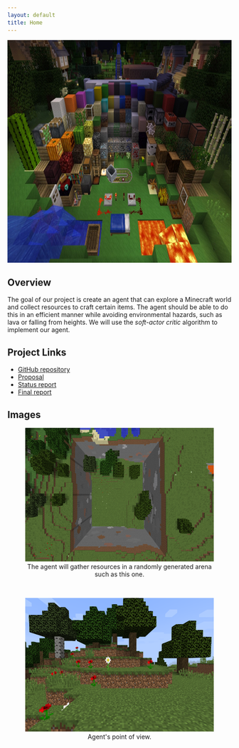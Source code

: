 ```yaml
---
layout: default
title: Home
---
```


<div style="text-align:center"> <img src='https://raw.githubusercontent.com/jhnguyen521/SpeedCrafter/main/img/homepage.jpg' width="750" height="500"/></div>

## Overview

The goal of our project is create an agent that can explore a Minecraft world and collect resources to craft certain items. The agent should be able to do this in an efficient manner while avoiding environmental hazards, such as lava or falling from heights. We will use the *soft-actor critic* algorithm to implement our agent.

## Project Links
- [GitHub repository](https://github.com/jhnguyen521/SpeedCrafter)
- [Proposal](proposal.html)
- [Status report](status.html)
- [Final report](final.html)

## Images
<div style="text-align:center">
<figure>
  <img src='https://raw.githubusercontent.com/jhnguyen521/SpeedCrafter/main/img/arena.png' width="550" height="300"/>
  <figcaption>The agent will gather resources in a randomly generated arena such as this one.</figcaption>
</figure>
</div>
<br />

<div style="text-align:center">
<figure>
  <img src='https://raw.githubusercontent.com/jhnguyen521/SpeedCrafter/main/img/view.png' width="550" height="300"/>
  <figcaption>Agent's point of view.</figcaption>
</figure>
</div>


